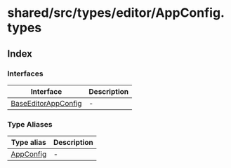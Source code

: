 # shared/src/types/editor/AppConfig.types

## Index

### Interfaces

| Interface | Description |
| ------ | ------ |
| [BaseEditorAppConfig](interfaces/base-editor-app-config/index.md) | - |

### Type Aliases

| Type alias | Description |
| ------ | ------ |
| [AppConfig](type-aliases/app-config/index.md) | - |

